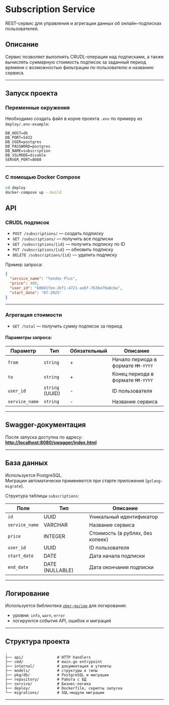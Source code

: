 # Subscription Service

REST-сервис для управления и агрегации данных об онлайн-подписках пользователей.

## Описание

Сервис позволяет выполнять CRUDL-операции над подписками, а также вычислять суммарную стоимость подписок за заданный период времени с возможностью фильтрации по пользователю и названию сервиса.

---

## Запуск проекта

### Переменные окружения

Необходимо создать файл в корне проекта `.env` по примеру из `deploy/.env-example`:

```env
DB_HOST=db
DB_PORT=5432
DB_USER=postgres
DB_PASSWORD=postgres
DB_NAME=subscription
DB_SSLMODE=disable
SERVER_PORT=8080
```

---

### С помощью Docker Compose

```bash
cd deploy
docker-compose up --build
```

## API

### CRUDL подписок

- `POST /subscriptions/` — создать подписку  
- `GET /subscriptions/` — получить все подписки  
- `GET /subscriptions/{id}` — получить подписку по ID  
- `PUT /subscriptions/{id}` — обновить подписку  
- `DELETE /subscriptions/{id}` — удалить подписку  

Пример запроса:

```json
{
  "service_name": "Yandex Plus",
  "price": 400,
  "user_id": "60601fee-2bf1-4721-ae6f-7636e79a0cba",
  "start_date": "07-2025"
}
```

---

### Агрегация стоимости

- `GET /total` — получить сумму подписок за период

#### Параметры запроса:
| Параметр | Тип | Обязательный | Описание |
|----------|-----|---------------|----------|
| `from` | `string` | + | Начало периода в формате `MM-YYYY` |
| `to` | `string` | + | Конец периода в формате `MM-YYYY` |
| `user_id` | `string` (UUID) | - | ID пользователя |
| `service_name` | `string` | - | Название сервиса |

---

## Swagger-документация

После запуска доступна по адресу:  
**[http://localhost:8080/swagger/index.html](http://localhost:8080/swagger/index.html)**

---

## База данных

Используется PostgreSQL.  
Миграции автоматически применяются при старте приложения (`golang-migrate`).

Структура таблицы `subscriptions`:

| Поле | Тип | Описание |
|------|-----|----------|
| `id` | UUID | Уникальный идентификатор |
| `service_name` | VARCHAR | Название сервиса |
| `price` | INTEGER | Стоимость (в рублях, без копеек) |
| `user_id` | UUID | ID пользователя |
| `start_date` | DATE | Дата начала подписки |
| `end_date` | DATE (NULLABLE) | Дата окончания подписки |

---

## Логирование

Используется библиотека [`uber-go/zap`](https://github.com/uber-go/zap) для логирования:
- уровни: `info`, `warn`, `error`
- логируются события API, ошибок и миграций

---

## Структура проекта

```
.
├── api/               # HTTP handlers
├── cmd/               # main.go entrypoint
├── internal/          # документация и утилиты
├── models/            # структуры и типы
├── pkg/db/            # PostgreSQL и миграции
├── repository/        # Работа с БД
├── service/           # Бизнес-логика
├── deploy/            # Dockerfile, скрипты запуска
└── migrations/        # SQL-модули миграции
```

---